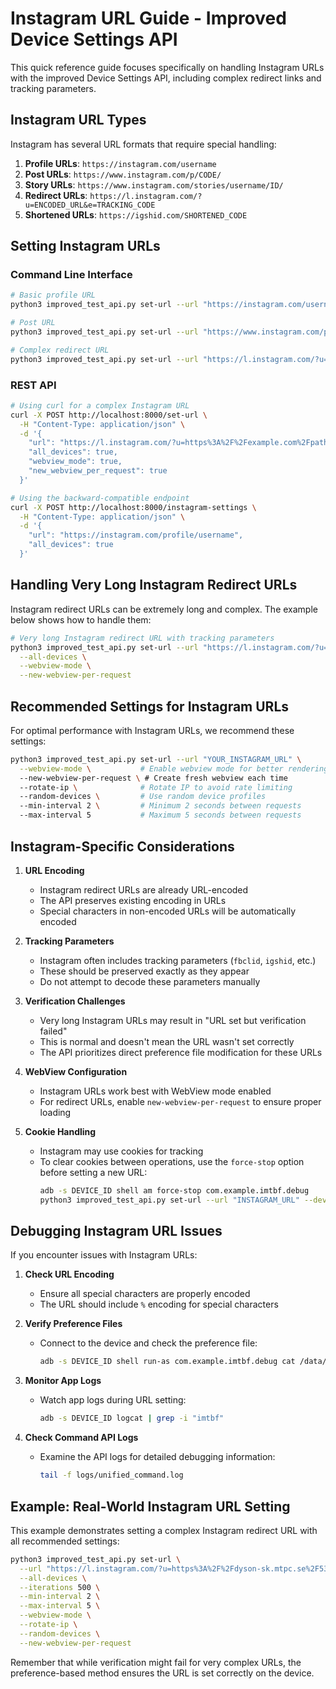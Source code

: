 # Instagram URL Guide - Improved Device Settings API

This quick reference guide focuses specifically on handling Instagram URLs with the improved Device Settings API, including complex redirect links and tracking parameters.

## Instagram URL Types

Instagram has several URL formats that require special handling:

1. **Profile URLs**: `https://instagram.com/username`
2. **Post URLs**: `https://www.instagram.com/p/CODE/`
3. **Story URLs**: `https://www.instagram.com/stories/username/ID/`
4. **Redirect URLs**: `https://l.instagram.com/?u=ENCODED_URL&e=TRACKING_CODE`
5. **Shortened URLs**: `https://igshid.com/SHORTENED_CODE`

## Setting Instagram URLs

### Command Line Interface

```bash
# Basic profile URL
python3 improved_test_api.py set-url --url "https://instagram.com/username" --all-devices

# Post URL
python3 improved_test_api.py set-url --url "https://www.instagram.com/p/Cxyz123456/" --devices DEVICE_ID

# Complex redirect URL
python3 improved_test_api.py set-url --url "https://l.instagram.com/?u=https%3A%2F%2Fexample.com%2Fpath&e=TRACKING_CODE" --all-devices --webview-mode --new-webview-per-request
```

### REST API

```bash
# Using curl for a complex Instagram URL
curl -X POST http://localhost:8000/set-url \
  -H "Content-Type: application/json" \
  -d '{
    "url": "https://l.instagram.com/?u=https%3A%2F%2Fexample.com%2Fpath&e=TRACKING_CODE",
    "all_devices": true,
    "webview_mode": true,
    "new_webview_per_request": true
  }'

# Using the backward-compatible endpoint
curl -X POST http://localhost:8000/instagram-settings \
  -H "Content-Type: application/json" \
  -d '{
    "url": "https://instagram.com/profile/username",
    "all_devices": true
  }'
```

## Handling Very Long Instagram Redirect URLs

Instagram redirect URLs can be extremely long and complex. The example below shows how to handle them:

```bash
# Very long Instagram redirect URL with tracking parameters
python3 improved_test_api.py set-url --url "https://l.instagram.com/?u=https%3A%2F%2Fdyson-sk.mtpc.se%2F5305509%3Ffbclid%3DPAZXh0bgNhZW0CMTEAAae9cU1om-qtxUgSMM3SekltpV4Sai0bUQ9_Cd8rVDPLc9J7vJTUi4NUqcqJCw_aem_wEsehnLupPD2FBsIJ3bldA&e=AT0Btvg2c2OEqSpFlrQ3TXahMqFL25u4rzkr54i1O2Mo7bZbiOXJEOz09aifASkH0kmp39Rw_hKS59qtAW1l-S_8TrnA1F4Xl5wwuA" \
  --all-devices \
  --webview-mode \
  --new-webview-per-request
```

## Recommended Settings for Instagram URLs

For optimal performance with Instagram URLs, we recommend these settings:

```bash
python3 improved_test_api.py set-url --url "YOUR_INSTAGRAM_URL" \
  --webview-mode \           # Enable webview mode for better rendering
  --new-webview-per-request \ # Create fresh webview each time
  --rotate-ip \              # Rotate IP to avoid rate limiting
  --random-devices \         # Use random device profiles
  --min-interval 2 \         # Minimum 2 seconds between requests
  --max-interval 5           # Maximum 5 seconds between requests
```

## Instagram-Specific Considerations

1. **URL Encoding**
   - Instagram redirect URLs are already URL-encoded
   - The API preserves existing encoding in URLs
   - Special characters in non-encoded URLs will be automatically encoded

2. **Tracking Parameters**
   - Instagram often includes tracking parameters (`fbclid`, `igshid`, etc.)
   - These should be preserved exactly as they appear
   - Do not attempt to decode these parameters manually

3. **Verification Challenges**
   - Very long Instagram URLs may result in "URL set but verification failed"
   - This is normal and doesn't mean the URL wasn't set correctly
   - The API prioritizes direct preference file modification for these URLs

4. **WebView Configuration**
   - Instagram URLs work best with WebView mode enabled
   - For redirect URLs, enable `new-webview-per-request` to ensure proper loading

5. **Cookie Handling**
   - Instagram may use cookies for tracking
   - To clear cookies between operations, use the `force-stop` option before setting a new URL:
     ```bash
     adb -s DEVICE_ID shell am force-stop com.example.imtbf.debug
     python3 improved_test_api.py set-url --url "INSTAGRAM_URL" --devices DEVICE_ID
     ```

## Debugging Instagram URL Issues

If you encounter issues with Instagram URLs:

1. **Check URL Encoding**
   - Ensure all special characters are properly encoded
   - The URL should include `%` encoding for special characters

2. **Verify Preference Files**
   - Connect to the device and check the preference file:
     ```bash
     adb -s DEVICE_ID shell run-as com.example.imtbf.debug cat /data/data/com.example.imtbf.debug/shared_prefs/instagram_traffic_simulator_prefs.xml | grep target_url
     ```

3. **Monitor App Logs**
   - Watch app logs during URL setting:
     ```bash
     adb -s DEVICE_ID logcat | grep -i "imtbf"
     ```

4. **Check Command API Logs**
   - Examine the API logs for detailed debugging information:
     ```bash
     tail -f logs/unified_command.log
     ```

## Example: Real-World Instagram URL Setting

This example demonstrates setting a complex Instagram redirect URL with all recommended settings:

```bash
python3 improved_test_api.py set-url \
  --url "https://l.instagram.com/?u=https%3A%2F%2Fdyson-sk.mtpc.se%2F5305509%3Ffbclid%3DPAZXh0bgNhZW0CMTEAAae9cU1om-qtxUgSMM3SekltpV4Sai0bUQ9_Cd8rVDPLc9J7vJTUi4NUqcqJCw_aem_wEsehnLupPD2FBsIJ3bldA&e=AT0Btvg2c2OEqSpFlrQ3TXahMqFL25u4rzkr54i1O2Mo7bZbiOXJEOz09aifASkH0kmp39Rw_hKS59qtAW1l-S_8TrnA1F4Xl5wwuA" \
  --all-devices \
  --iterations 500 \
  --min-interval 2 \
  --max-interval 5 \
  --webview-mode \
  --rotate-ip \
  --random-devices \
  --new-webview-per-request
```

Remember that while verification might fail for very complex URLs, the preference-based method ensures the URL is set correctly on the device. 